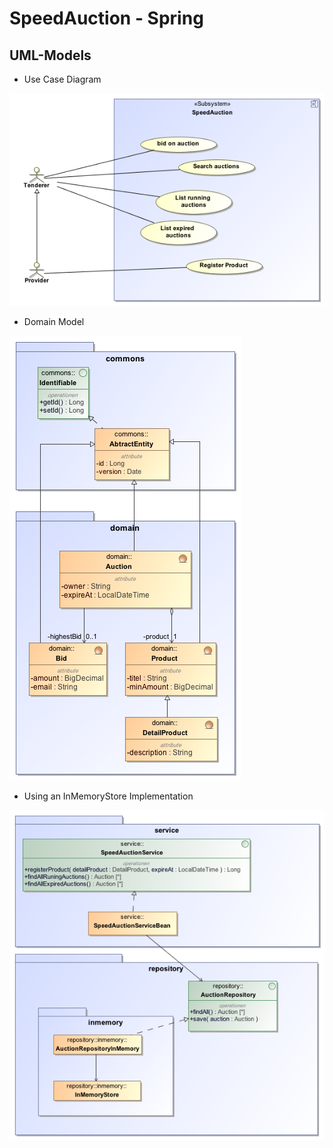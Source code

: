 # SpeedAuction - Spring

## UML-Models

- Use Case Diagram

![Use Case](https://github.com/idueppe/springspeedauction/blob/master/src/main/site/models/usecase.png)

- Domain Model

![Domain](https://github.com/idueppe/springspeedauction/blob/master/src/main/site/models/domain.png)

- Using an InMemoryStore Implementation

![InMemory](https://github.com/idueppe/springspeedauction/blob/master/src/main/site/models/inmemory.png)
